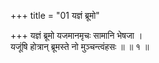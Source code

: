 +++
title = "01 यज्ञं ब्रूमो"

+++
यज्ञं ब्रूमो यजमानमृचः सामानि भेषजा ।  
यजूंषि होत्रान् ब्रूमस्ते नो मुञ्चन्त्वंहसः ॥ ॥ १ ॥